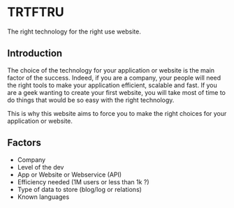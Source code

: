 TRTFTRU
==============

The right technology for the right use website.

Introduction
--------------
The choice of the technology for your application or website is the main factor of the success. Indeed, if you are a company, your people will need the right tools to make your application efficient, scalable and fast. If you are a geek wanting to create your first website, you will take most of time to do things that would be so easy with the right technology.

This is why this website aims to force you to make the right choices for your application or website.

Factors 
------------

* Company 
* Level of the dev
* App or Website or Webservice (API)
* Efficiency needed (1M users or less than 1k ?)
* Type of data to store (blog/log or relations)
* Known languages

